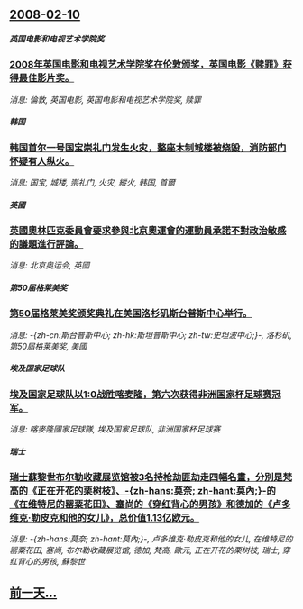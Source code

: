 ## [2008-02-10](/news/2008/02/10/index.md)

##### 英国电影和电视艺术学院奖
### [2008年英国电影和电视艺术学院奖在伦敦颁奖，英国电影《赎罪》获得最佳影片奖。](/news/2008/02/10/2008年英国电影和电视艺术学院奖在伦敦颁奖-英国电影-赎罪-获得最佳影片奖.md)
_消息: 倫敦, 英国电影, 英国电影和电视艺术学院奖, 赎罪_

##### 韩国
### [韩国首尔一号国宝崇礼门发生火灾，整座木制城楼被烧毁，消防部门怀疑有人纵火。](/news/2008/02/10/韩国首尔一号国宝崇礼门发生火灾-整座木制城楼被烧毁-消防部门怀疑有人纵火.md)
_消息: 国宝, 城楼, 崇礼门, 火灾, 縱火, 韩国, 首爾_

##### 英國
### [英國奧林匹克委員會要求參與北京奧運會的運動員承諾不對政治敏感的議題進行評論。](/news/2008/02/10/英國奧林匹克委員會要求參與北京奧運會的運動員承諾不對政治敏感的議題進行評論.md)
_消息: 北京奥运会, 英國_

##### 第50届格莱美奖
### [第50届格莱美奖颁奖典礼在美国洛杉矶斯台普斯中心举行。](/news/2008/02/10/第50届格莱美奖颁奖典礼在美国洛杉矶斯台普斯中心举行.md)
_消息: -{zh-cn:斯台普斯中心; zh-hk:斯坦普斯中心; zh-tw:史坦波中心;}-, 洛杉矶, 第50届格莱美奖, 美國_

##### 埃及国家足球队
### [埃及国家足球队以1:0战胜喀麦隆，第六次获得非洲国家杯足球赛冠军。](/news/2008/02/10/埃及国家足球队以1-0战胜喀麦隆-第六次获得非洲国家杯足球赛冠军.md)
_消息: 喀麥隆國家足球隊, 埃及国家足球队, 非洲国家杯足球赛_

##### 瑞士
### [瑞士蘇黎世布尔勒收藏展览馆被3名持枪劫匪劫走四幅名畫，分別是梵高的《正在开花的栗树枝》、-{zh-hans:莫奈; zh-hant:莫內;}-的《在维特尼的罂粟花田》、塞尚的《穿红背心的男孩》和德加的《卢多维克·勒皮克和他的女儿》，总价值1.13亿欧元。](/news/2008/02/10/瑞士蘇黎世布尔勒收藏展览馆被3名持枪劫匪劫走四幅名畫-分別是梵高的-正在开花的栗树枝-zh-hans-莫奈-zh.md)
_消息: -{zh-hans:莫奈; zh-hant:莫內;}-, 卢多维克·勒皮克和他的女儿, 在维特尼的罂粟花田, 塞尚, 布尔勒收藏展览馆, 德加, 梵高, 歐元, 正在开花的栗树枝, 瑞士, 穿红背心的男孩, 蘇黎世_

## [前一天...](/news/2008/02/9/index.md)

